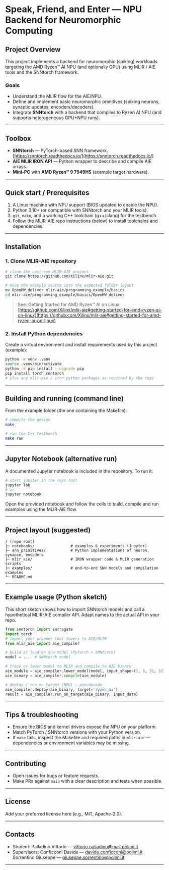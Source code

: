 # Speak, Friend, and Enter — NPU Backend for Neuromorphic Computing

## Project Overview

This project implements a backend for neuromorphic (spiking) workloads targeting the AMD Ryzen™ AI NPU (and optionally GPU) using MLIR / AIE tools and the SNNtorch framework.

### Goals

* Understand the MLIR flow for the AIE/NPU.
* Define and implement basic neuromorphic primitives (spiking neurons, synaptic updates, encoders/decoders).
* Integrate **SNNtorch** with a backend that compiles to Ryzen AI NPU (and supports heterogeneous GPU+NPU runs).

---

## Toolbox

* **SNNtorch** — PyTorch-based SNN framework. [https://snntorch.readthedocs.io/](https://snntorch.readthedocs.io/)
* **AIE MLIR IRON API** — Python wrapper to describe and compile AIE arrays.
* **Mini-PC** with **AMD Ryzen™ 9 7949HS** (example target hardware).

---

## Quick start / Prerequisites

1. A Linux machine with NPU support (BIOS updated to enable the NPU).
2. Python 3.10+ (or compatible with SNNtorch and your MLIR tools).
3. `git`, `make`, and a working C++ toolchain (g++/clang) for the testbench.
4. Follow the MLIR-AIE repo instructions (below) to install toolchains and dependencies.

---

## Installation

### 1. Clone MLIR-AIE repository

```bash
# clone the upstream MLIR-AIE project
git clone https://github.com/Xilinx/mlir-aie.git

# move the example source into the expected folder layout
mv OpenHW_deliver mlir-aie/programming_example/basics
cd mlir-aie/programming_example/basics/OpenHW_deliver
```

> See: Getting Started for AMD Ryzen™ AI on Linux: [https://github.com/Xilinx/mlir-aie#getting-started-for-amd-ryzen-ai-on-linux](https://github.com/Xilinx/mlir-aie#getting-started-for-amd-ryzen-ai-on-linux)

### 2. Install Python dependencies

Create a virtual environment and install requirements used by this project (example):

```bash
python -m venv .venv
source .venv/bin/activate
python -m pip install --upgrade pip
pip install torch snntorch
# plus any mlir-aie / iron python packages as required by the repo
```

---

## Building and running (command line)

From the example folder (the one containing the Makefile):

```bash
# compile the design
make

# run the C++ testbench
make run
```

---

## Jupyter Notebook (alternative run)

A documented Jupyter notebook is included in the repository. To run it:

```bash
# start jupyter in the repo root
jupyter lab
# or
jupyter notebook
```

Open the provided notebook and follow the cells to build, compile and run examples using the MLIR-AIE flow.

---

## Project layout (suggested)

```
/ (repo root)
├─ notebooks/                # examples & experiments (Jupyter)
├─ snn_primitives/           # Python implementations of neuron, synapse, encoders
├─ mlir_aie/                 # IRON wrapper code & MLIR generation scripts
├─ examples/                 # end-to-end SNN models and compilation examples
└─ README.md
```

---

## Example usage (Python sketch)

This short sketch shows how to import SNNtorch models and call a hypothetical MLIR-AIE compiler API. Adapt names to the actual API in your repo.

```python
from snntorch import surrogate
import torch
# import your wrapper that lowers to AIE/MLIR
from mlir_aie import aie_compiler

# build or load an snn model (PyTorch + SNNtorch)
model = ...  # SNNtorch model

# trace or lower model to MLIR and compile to AIE binary
aie_module = aie_compiler.lower_model(model, input_shape=(1, 3, 32, 32))
aie_binary = aie_compiler.compile(aie_module)

# deploy / run on target (NPU) — pseudocode
aie_compiler.deploy(aie_binary, target='ryzen_ai')
result = aie_compiler.run_on_target(aie_binary, input_data)
```

---

## Tips & troubleshooting

* Ensure the BIOS and kernel drivers expose the NPU on your platform.
* Match PyTorch / SNNtorch versions with your Python version.
* If `make` fails, inspect the Makefile and required paths in `mlir-aie` — dependencies or environment variables may be missing.

---

## Contributing

* Open issues for bugs or feature requests.
* Make PRs against `main` with a clear description and tests when possible.

---

## License

Add your preferred license here (e.g., MIT, Apache-2.0).

---

## Contacts

* Student: Palladino Vittorio — [vittorio.palladino@mail.polimi.it](mailto:vittorio.palladino@mail.polimi.it)
* Supervisors: Conficconi Davide — [davide.conficconi@polimi.it](mailto:davide.conficconi@polimi.it)
  Sorrentino Giuseppe — [giuseppe.sorrentino@polimi.it](mailto:giuseppe.sorrentino@polimi.it)

---
